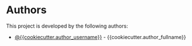 # Authors

This project is developed by the following authors:

- [@{{cookiecutter.author_username}}](https://github.com/{{cookiecutter.author_username}}) - {{cookiecutter.author_fullname}}
